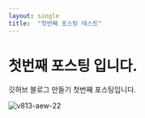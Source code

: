 ```yaml
---
layout: single
title:  "첫번째 포스팅 테스트"
---
```


# 첫번째 포스팅 입니다.

깃허브 블로그 만들기 첫번째 포스팅입니다.

![v813-aew-22](/Users/a./workspace/mansik-github-blog/images/2024-09-03-first/v813-aew-22.jpg)
